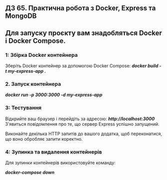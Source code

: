 ## ДЗ 65. Практична робота з Docker, Express та MongoDB

## Для запуску проєкту вам знадобляться Docker і Docker Compose.

### 1: Збірка Docker контейнера

Зберіть Docker контейнер за допомогою Docker Compose:
***docker build -t my-express-app .***

### 2. Запуск контейнера
***docker run -p 3000:3000 -d my-express-app***

### 3: Тестування

Відкрийте ваш браузер і перейдіть за адресою:
**_http://localhost:3000_**
З'явиться повідомлення про те, що сервер Express успішно запущений.

Виконайте декілька HTTP запитів до вашого додатка, щоб переконатися, що воно обробляє запити коректно.

### 4: Зупинка та видалення контейнерів

Для зупинки контейнерів використовуйте команду:

**_docker-compose down_**
